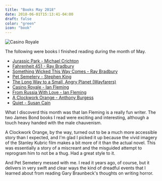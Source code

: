 ```yaml
---
title: "Books May 2018"
date: 2018-06-01T15:13:41-04:00
draft: false
color: "green"
icon: "book"
---
```

![Casino Royale](https://images-na.ssl-images-amazon.com/images/I/61fBjM6yIAL.jpg)

The following were books I finished reading during the month of May.

* [Jurassic Park - Michael Crichton](https://www.amazon.com/Jurassic-Park-Novel-Michael-Crichton-ebook/dp/B007UH4D3G/ref=sr_1_1?s=digital-text&ie=UTF8&qid=1528998323&sr=1-1&keywords=jurassic+park)
* [Fahrenheit 451 - Ray Bradbury](https://www.amazon.com/Fahrenheit-451-Novel-Ray-Bradbury-ebook/dp/B0064CPN7I/ref=sr_1_1?s=digital-text&ie=UTF8&qid=1528998354&sr=1-1&keywords=fahrenheit+451)
* [Something Wicked This Way Comes - Ray Bradbury](https://www.amazon.com/Something-Wicked-This-Comes-Greentown-ebook/dp/B00C2C637I/ref=sr_1_1?s=digital-text&ie=UTF8&qid=1528998385&sr=1-1&keywords=Something+Wicked+This+Way+Comes)
* [Pet Semetery - Stephen King](https://www.amazon.com/Pet-Sematary-Stephen-King-ebook/dp/B00K3NEE56/ref=sr_1_1?s=digital-text&ie=UTF8&qid=1528998408&sr=1-1&keywords=Pet+Semetery)
* [The Long Way to a Small, Angry Planet (Wayfarers)](https://www.amazon.com/Long-Small-Angry-Planet-Wayfarers-ebook/dp/B00ZP64F28/ref=sr_1_fkmr1_1?s=digital-text&ie=UTF8&qid=1528998435&sr=1-1-fkmr1&keywords=along+way+to+a+small%2C+angry+planet)
* [Casino Royale - Ian Fleming](https://www.amazon.com/Casino-Royale-James-Bond-Extended-ebook/dp/B008L40NT0/ref=sr_1_1?s=digital-text&ie=UTF8&qid=1528998472&sr=1-1&keywords=Casino+Royale)
* [From Russia With Love - Ian Fleming](https://www.amazon.com/Russia-Love-James-Bond-Extended-ebook/dp/B008L40PFW/ref=sr_1_1?s=digital-text&ie=UTF8&qid=1528998496&sr=1-1&keywords=From+Russia+With+Love)
* [A Clockwork Orange - Anthony Burgess](https://www.amazon.com/Clockwork-Orange-Anthony-Burgess-ebook/dp/B005HSGB6W/ref=sr_1_1?s=digital-text&ie=UTF8&qid=1528998517&sr=1-1&keywords=A+Clockwork+Orange)
* [Quiet - Susan Cain](https://www.amazon.com/Quiet-Power-Introverts-World-Talking-ebook/dp/B004J4WNL2/ref=sr_1_1?s=digital-text&ie=UTF8&qid=1528998533&sr=1-1&keywords=Quiet+-+Susan+Cain)

What I discoverd this month was that Ian Fleming is a really fun writer. The two James Bond books I read were exciting and interesting, although a touch heavy handed with the male chauvenism. 

A Clockwork Orange, by the way, turned out to be a much more accessible story than I expected, and I'm glad I picked it up because the vivid imagery of the Stanley Kubric film makes a bit more of it than the actual novel. This was essentially a story of a miscreant and the misguided attempt to reprogram him to not be a thug. Had a great style to it.

And Pet Semetery messed with me. I read it years ago, of course, but it delivers in very swift and clear ways the kind of dreadful events that I learned about from reading Gary Braunbeck's thoughts on writing horror. 



